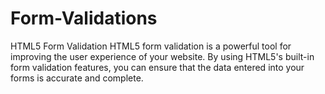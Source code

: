 # Form-Validations
HTML5 Form Validation
HTML5 form validation is a powerful tool for improving the user experience of your website. By using HTML5's built-in form validation features, you can ensure that the data entered into your forms is accurate and complete.
